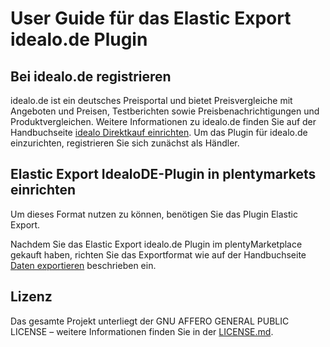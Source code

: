 
# User Guide für das Elastic Export idealo.de Plugin

<div class="container-toc"></div>

## Bei idealo.de registrieren

idealo.de ist ein deutsches Preisportal und bietet Preisvergleiche mit Angeboten und Preisen, Testberichten sowie Preisbenachrichtigungen und Produktvergleichen. Weitere Informationen zu idealo.de finden Sie auf der Handbuchseite [idealo Direktkauf einrichten](https://www.plentymarkets.eu/handbuch/multi-channel/idealo/). Um das Plugin für idealo.de einzurichten, registrieren Sie sich zunächst als Händler.

## Elastic Export IdealoDE-Plugin in plentymarkets einrichten

Um dieses Format nutzen zu können, benötigen Sie das Plugin Elastic Export.

Nachdem Sie das Elastic Export idealo.de Plugin im plentyMarketplace gekauft haben, richten Sie das Exportformat wie auf der Handbuchseite [Daten exportieren](https://www.plentymarkets.eu/handbuch/datenaustausch/daten-exportieren/#4) beschrieben ein.

## Lizenz

Das gesamte Projekt unterliegt der GNU AFFERO GENERAL PUBLIC LICENSE – weitere Informationen finden Sie in der [LICENSE.md](https://github.com/plentymarkets/plugin-elastic-export-idealo-de/blob/master/LICENSE.md).
